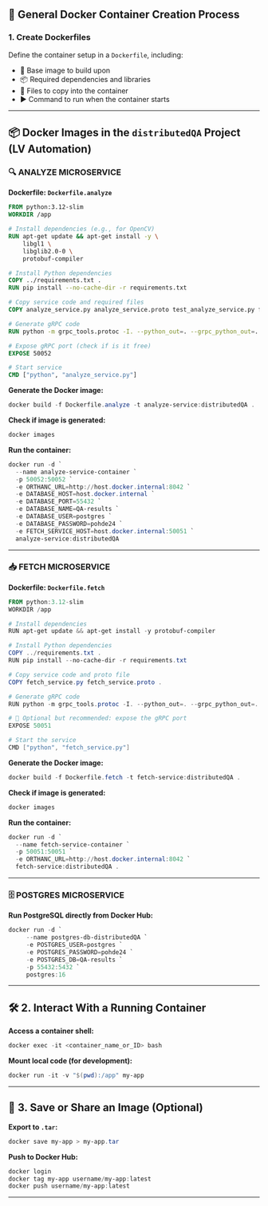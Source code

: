 ## 🐳 General Docker Container Creation Process

### 1. Create Dockerfiles

Define the container setup in a `Dockerfile`, including:
- 🧱 Base image to build upon
- 📦 Required dependencies and libraries
- 📁 Files to copy into the container
- ▶️ Command to run when the container starts

---

## 📦 Docker Images in the `distributedQA` Project (LV Automation)

### 🔍 ANALYZE MICROSERVICE

**Dockerfile: `Dockerfile.analyze`**
```Dockerfile
FROM python:3.12-slim
WORKDIR /app

# Install dependencies (e.g., for OpenCV)
RUN apt-get update && apt-get install -y \
    libgl1 \
    libglib2.0-0 \
    protobuf-compiler

# Install Python dependencies
COPY ../requirements.txt .
RUN pip install --no-cache-dir -r requirements.txt

# Copy service code and required files
COPY analyze_service.py analyze_service.proto test_analyze_service.py fetch_service.proto US_IQ_analysis3.py LUT_table_codes.py LUT_taulukko_lisaa.py probe-LUT.xls .

# Generate gRPC code
RUN python -m grpc_tools.protoc -I. --python_out=. --grpc_python_out=. analyze_service.proto fetch_service.proto

# Expose gRPC port (check if is it free)
EXPOSE 50052

# Start service
CMD ["python", "analyze_service.py"]
```

**Generate the Docker image:**
```PowerShell
docker build -f Dockerfile.analyze -t analyze-service:distributedQA .
```

**Check if image is generated:**
```PowerShell
docker images
```

**Run the container:**
```PowerShell
docker run -d `
  --name analyze-service-container `
  -p 50052:50052 `
  -e ORTHANC_URL=http://host.docker.internal:8042 `
  -e DATABASE_HOST=host.docker.internal `
  -e DATABASE_PORT=55432 `
  -e DATABASE_NAME=QA-results `
  -e DATABASE_USER=postgres `
  -e DATABASE_PASSWORD=pohde24 `
  -e FETCH_SERVICE_HOST=host.docker.internal:50051 `
  analyze-service:distributedQA
```

---

### 📥 FETCH MICROSERVICE

**Dockerfile: `Dockerfile.fetch`**
```PowerShell
FROM python:3.12-slim
WORKDIR /app

# Install dependencies
RUN apt-get update && apt-get install -y protobuf-compiler

# Install Python dependencies
COPY ../requirements.txt .
RUN pip install --no-cache-dir -r requirements.txt

# Copy service code and proto file
COPY fetch_service.py fetch_service.proto .

# Generate gRPC code
RUN python -m grpc_tools.protoc -I. --python_out=. --grpc_python_out=. fetch_service.proto

# 🔹 Optional but recommended: expose the gRPC port
EXPOSE 50051

# Start the service
CMD ["python", "fetch_service.py"]

```

**Generate the Docker image:**
```PowerShell
docker build -f Dockerfile.fetch -t fetch-service:distributedQA .
```

**Check if image is generated:**
```PowerShell
docker images
```

**Run the container:**
```PowerShell
docker run -d `
  --name fetch-service-container `
  -p 50051:50051 `
  -e ORTHANC_URL=http://host.docker.internal:8042 `
  fetch-service:distributedQA .
```

---

### 🗄️ POSTGRES MICROSERVICE

**Run PostgreSQL directly from Docker Hub:**
```PowerShell
docker run -d `
     --name postgres-db-distributedQA `
     -e POSTGRES_USER=postgres `
     -e POSTGRES_PASSWORD=pohde24 `
     -e POSTGRES_DB=QA-results `
     -p 55432:5432 `
     postgres:16
```

---

## 🛠️ 2. Interact With a Running Container

**Access a container shell:**
```PowerShell
docker exec -it <container_name_or_ID> bash
```

**Mount local code (for development):**
```PowerShell
docker run -it -v "$(pwd):/app" my-app
```

---

## 💾 3. Save or Share an Image (Optional)

**Export to `.tar`:**
```PowerShell
docker save my-app > my-app.tar
```

**Push to Docker Hub:**
```PowerShell
docker login
docker tag my-app username/my-app:latest
docker push username/my-app:latest
```

---
